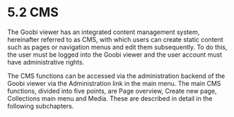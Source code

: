 # 5.2 CMS

The Goobi viewer has an integrated content management system, hereinafter referred to as CMS, with which users can create static content such as pages or navigation menus and edit them subsequently. To do this, the user must be logged into the Goobi viewer and the user account must have administrative rights. 

The CMS functions can be accessed via the administration backend of the Goobi viewer via the Administration link in the main menu. The main CMS functions, divided into five points, are Page overview, Create new page, Collections main menu and Media. These are described in detail in the following subchapters.


